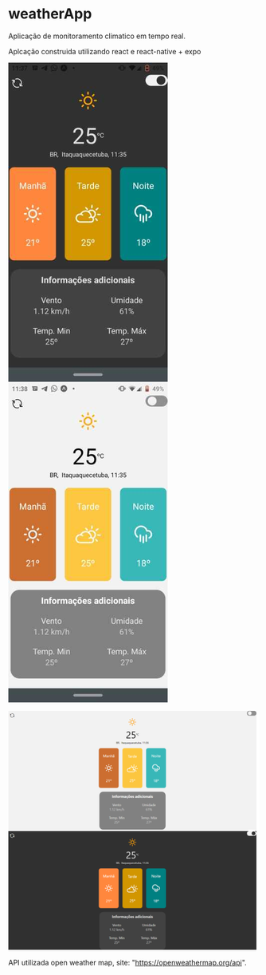 # weatherApp 

Aplicação de monitoramento climatico em tempo real.

Aplcação construida utilizando react e react-native + expo

<img src="./img/mobileDark.png">           <img src="./img/mobileClean.png">

<img src="./img/browserClean.png"><img src="./img/browserDark.png">


API utilizada open weather map, site: "https://openweathermap.org/api".
